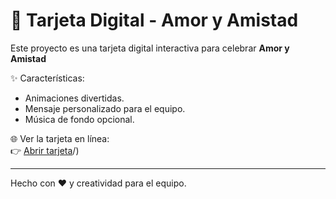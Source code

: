 # 💌 Tarjeta Digital - Amor y Amistad  

Este proyecto es una tarjeta digital interactiva para celebrar **Amor y Amistad**

✨ Características:
- Animaciones divertidas.  
- Mensaje personalizado para el equipo.  
- Música de fondo opcional.  

🌐 Ver la tarjeta en línea:  
👉 [Abrir tarjeta](https://jdbertel.github.io/Tarjeta-amistad-WOMPI/)/)  

---
Hecho con ❤️ y creatividad para el equipo.





